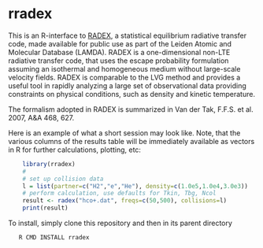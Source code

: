# rradex

This is an R-interface to
[RADEX](http://home.strw.leidenuniv.nl/~moldata/radex.html), a
statistical equilibrium radiative transfer code, made available for
public use as part of the Leiden Atomic and Molecular Database
(LAMDA). RADEX is a one-dimensional non-LTE radiative transfer code,
that uses the escape probability formulation assuming an isothermal and
homogeneous medium without large-scale velocity fields. RADEX is
comparable to the LVG method and provides a useful tool in rapidly
analyzing a large set of observational data providing constraints on
physical conditions, such as density and kinetic temperature.

The formalism adopted in RADEX is summarized in Van der Tak, F.F.S. et
al.  2007, A&A 468, 627.

Here is an example of what a short session may look like. Note, that the
various columns of the results table will be immediately available as
vectors in R for further calculations, plotting, etc:

``` r
    library(rradex)
    # 
    # set up collision data
    l = list(partner=c("H2","e","He"), density=c(1.0e5,1.0e4,3.0e3))
    # perform calculation, use defaults for Tkin, Tbg, Ncol
    result <- radex("hco+.dat", freqs=c(50,500), collisions=l)
    print(result)
```

To install, simply clone this repository and then in its parent directory

```
   R CMD INSTALL rradex
```
